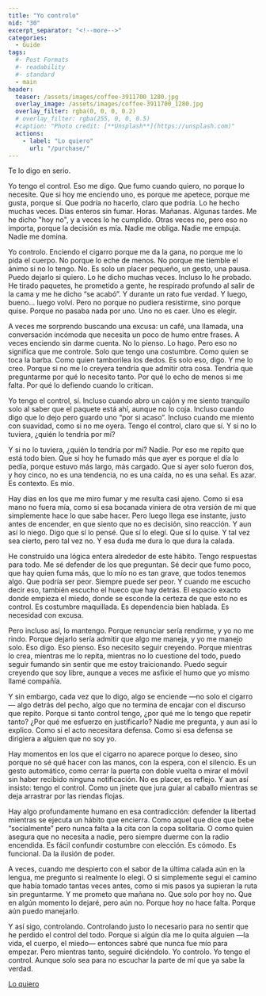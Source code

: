 ```yaml
---
title: "Yo controlo"
nid: "30"
excerpt_separator: "<!--more-->"
categories:
  - Guide
tags:
  #- Post Formats
  #- readability
  #- standard
  - main
header:
  teaser: /assets/images/coffee-3911700_1280.jpg
  overlay_image: /assets/images/coffee-3911700_1280.jpg
  overlay_filter: rgba(0, 0, 0, 0.2)
  # overlay_filter: rgba(255, 0, 0, 0.5)
  #caption: "Photo credit: [**Unsplash**](https://unsplash.com)"
  actions:
    - label: "Lo quiero"
      url: "/purchase/"
---
```


Te lo digo en serio.

<!--more-->

Yo tengo el control. Eso me digo. Que fumo cuando quiero, no porque lo necesite. Que si hoy me enciendo uno, es porque me apetece, porque me gusta, porque sí. Que podría no hacerlo, claro que podría. Lo he hecho muchas veces. Días enteros sin fumar. Horas. Mañanas. Algunas tardes. Me he dicho "hoy no", y a veces lo he cumplido. Otras veces no, pero eso no importa, porque la decisión es mía. Nadie me obliga. Nadie me empuja. Nadie me domina.

Yo controlo. Enciendo el cigarro porque me da la gana, no porque me lo pida el cuerpo. No porque lo eche de menos. No porque me tiemble el ánimo si no lo tengo. No. Es solo un placer pequeño, un gesto, una pausa. Puedo dejarlo si quiero. Lo he dicho muchas veces. Incluso lo he probado. He tirado paquetes, he prometido a gente, he respirado profundo al salir de la cama y me he dicho “se acabó”. Y durante un rato fue verdad. Y luego, bueno… luego volví. Pero no porque no pudiera resistirme, sino porque quise. Porque no pasaba nada por uno. Uno no es caer. Uno es elegir.

A veces me sorprendo buscando una excusa: un café, una llamada, una conversación incómoda que necesita un poco de humo entre frases. A veces enciendo sin darme cuenta. No lo pienso. Lo hago. Pero eso no significa que me controle. Solo que tengo una costumbre. Como quien se toca la barba. Como quien tamborilea los dedos. Es solo eso, digo. Y me lo creo. Porque si no me lo creyera tendría que admitir otra cosa. Tendría que preguntarme por qué lo necesito tanto. Por qué lo echo de menos si me falta. Por qué lo defiendo cuando lo critican.

Yo tengo el control, sí. Incluso cuando abro un cajón y me siento tranquilo solo al saber que el paquete está ahí, aunque no lo coja. Incluso cuando digo que lo dejo pero guardo uno “por si acaso”. Incluso cuando me miento con suavidad, como si no me oyera. Tengo el control, claro que sí. Y si no lo tuviera, ¿quién lo tendría por mí?

Y si no lo tuviera, ¿quién lo tendría por mí? Nadie. Por eso me repito que está todo bien. Que si hoy he fumado más que ayer es porque el día lo pedía, porque estuvo más largo, más cargado. Que si ayer solo fueron dos, y hoy cinco, no es una tendencia, no es una caída, no es una señal. Es azar. Es contexto. Es mío.

Hay días en los que me miro fumar y me resulta casi ajeno. Como si esa mano no fuera mía, como si esa bocanada viniera de otra versión de mí que simplemente hace lo que sabe hacer. Pero luego llega ese instante, justo antes de encender, en que siento que no es decisión, sino reacción. Y aun así lo niego. Digo que sí lo pensé. Que sí lo elegí. Que sí lo quise. Y tal vez sea cierto, pero tal vez no. Y esa duda me dura lo que dura la calada.

He construido una lógica entera alrededor de este hábito. Tengo respuestas para todo. Me sé defender de los que preguntan. Sé decir que fumo poco, que hay quien fuma más, que lo mío no es tan grave, que todos tenemos algo. Que podría ser peor. Siempre puede ser peor. Y cuando me escucho decir eso, también escucho el hueco que hay detrás. El espacio exacto donde empieza el miedo, donde se esconde la certeza de que esto no es control. Es costumbre maquillada. Es dependencia bien hablada. Es necesidad con excusa.

Pero incluso así, lo mantengo. Porque renunciar sería rendirme, y yo no me rindo. Porque dejarlo sería admitir que algo me maneja, y yo me manejo solo. Eso digo. Eso pienso. Eso necesito seguir creyendo. Porque mientras lo crea, mientras me lo repita, mientras no lo cuestione del todo, puedo seguir fumando sin sentir que me estoy traicionando. Puedo seguir creyendo que soy libre, aunque a veces me asfixie el humo que yo mismo llamé compañía.

Y sin embargo, cada vez que lo digo, algo se enciende —no solo el cigarro— algo detrás del pecho, algo que no termina de encajar con el discurso que repito. Porque si tanto control tengo, ¿por qué me lo tengo que repetir tanto? ¿Por qué me esfuerzo en justificarlo? Nadie me pregunta, y aun así lo explico. Como si el acto necesitara defensa. Como si esa defensa se dirigiera a alguien que no soy yo.

Hay momentos en los que el cigarro no aparece porque lo deseo, sino porque no sé qué hacer con las manos, con la espera, con el silencio. Es un gesto automático, como cerrar la puerta con doble vuelta o mirar el móvil sin haber recibido ninguna notificación. No es placer, es reflejo. Y aun así insisto: tengo el control. Como un jinete que jura guiar al caballo mientras se deja arrastrar por las riendas flojas.

Hay algo profundamente humano en esa contradicción: defender la libertad mientras se ejecuta un hábito que encierra. Como aquel que dice que bebe “socialmente” pero nunca falta a la cita con la copa solitaria. O como quien asegura que no necesita a nadie, pero siempre duerme con la radio encendida. Es fácil confundir costumbre con elección. Es cómodo. Es funcional. Da la ilusión de poder.

A veces, cuando me despierto con el sabor de la última calada aún en la lengua, me pregunto si realmente lo elegí. O si simplemente seguí el camino que había tomado tantas veces antes, como si mis pasos ya supieran la ruta sin preguntarme. Y me prometo que mañana no. Que solo por hoy no. Que en algún momento lo dejaré, pero aún no. Porque hoy no hace falta. Porque aún puedo manejarlo.

Y así sigo, controlando. Controlando justo lo necesario para no sentir que he perdido el control del todo. Porque si algún día me lo quita alguien —la vida, el cuerpo, el miedo— entonces sabré que nunca fue mío para empezar. Pero mientras tanto, seguiré diciéndolo. Yo controlo. Yo tengo el control. Aunque solo sea para no escuchar la parte de mí que ya sabe la verdad.

[Lo quiero](../../purchase/)


